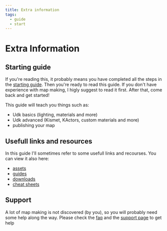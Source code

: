 ```yaml
---
title: Extra information
tags:
  - guide
  - start
---
```

# Extra Information

## Starting guide

If you're reading this, it probably means you have completed all the steps in the [starting guide](./beginner/). Then you're ready to read this guide. If you don't have experience with map making, I higly suggest to read it first. After that, come back and get started!

This guide will teach you things such as:
* Udk basics (lighting, materials and more)
* Udk advanced (Kismet, KActors, custom materials and more)
* publishing your map

## Usefull links and resources

In this guide I'll sometimes refer to some usefull links and recourses. You can view it also here:

* [assets]()
* [guides]()
* [downloads]()
* [cheat sheets]()


## Support

A lot of map making is not discovered (by you), so you will probably need some help along the way. Please check the [faq](../faq) and the [support page](link) to get help

